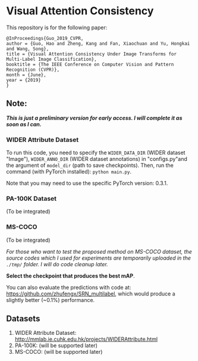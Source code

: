 # Visual Attention Consistency
This repository is for the following paper:
```
@InProceedings{Guo_2019_CVPR,
author = {Guo, Hao and Zheng, Kang and Fan, Xiaochuan and Yu, Hongkai and Wang, Song},
title = {Visual Attention Consistency Under Image Transforms for Multi-Label Image Classification},
booktitle = {The IEEE Conference on Computer Vision and Pattern Recognition (CVPR)},
month = {June},
year = {2019}
}
```


## Note:
***This is just a preliminary version for early access. I will complete it as soon as I can.***

### WIDER Attribute Dataset
To run this code, you need to specify the `WIDER_DATA_DIR` (WIDER dataset "Image"), `WIDER_ANNO_DIR` (WIDER dataset annotations) in "configs.py"and the argument of `model_dir` (path to save checkpoints). Then, run the command (with PyTorch installed):
`python main.py`.

Note that you may need to use the specific PyTorch version: 0.3.1.

### PA-100K Dataset
(To be integrated)

### MS-COCO
(To be integrated)

*For those who want to test the proposed method on MS-COCO dataset, the source codes which I used for experiments are temporarily uploaded in the `./tmp/` folder. I will do code cleanup later.*

**Select the checkpoint that produces the best mAP**.

You can also evaluate the predictions with code at: https://github.com/zhufengx/SRN_multilabel, which would produce a slightly better (~0.1\%) performance.

## Datasets

1. WIDER Attribute Dataset: http://mmlab.ie.cuhk.edu.hk/projects/WIDERAttribute.html
2. PA-100K: (will be supported later)
3. MS-COCO: (will be supported later)

